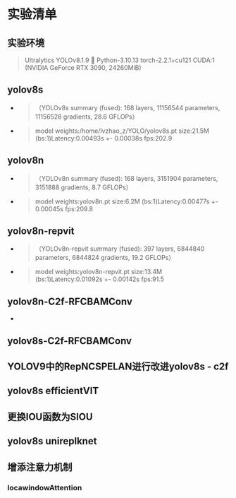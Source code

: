 # 实验清单

## 实验环境

> Ultralytics YOLOv8.1.9 🚀 Python-3.10.13 torch-2.2.1+cu121 CUDA:1 (NVIDIA GeForce RTX 3090, 24260MiB)

## yolov8s

* > （YOLOv8s summary (fused): 168 layers, 11156544 parameters, 11156528 gradients, 28.6 GFLOPs）
  >
* > model weights:/home/lvzhao_z/YOLO/yolov8s.pt size:21.5M (bs:1)Latency:0.00493s +- 0.00038s fps:202.9
  >

## yolov8n

* > （YOLOv8n summary (fused): 168 layers, 3151904 parameters, 3151888 gradients, 8.7 GFLOPs）
  >
* > model weights:yolov8n.pt size:6.2M (bs:1)Latency:0.00477s +- 0.00045s fps:209.8
  >

## yolov8n-repvit

* > （YOLOv8n-repvit summary (fused): 397 layers, 6844840 parameters, 6844824 gradients, 19.2 GFLOPs）
  >
* > model weights:yolov8n-repvit.pt size:13.4M (bs:1)Latency:0.01092s +- 0.00142s fps:91.5
  >

## yolov8n-C2f-RFCBAMConv

* 

## yolov8s-C2f-RFCBAMConv

## YOLOV9中的RepNCSPELAN进行改进yolov8s - c2f

## yolov8s efficientVIT

## 更换IOU函数为SIOU

## yolov8s unireplknet

## 增添注意力机制

### locawindowAttention
